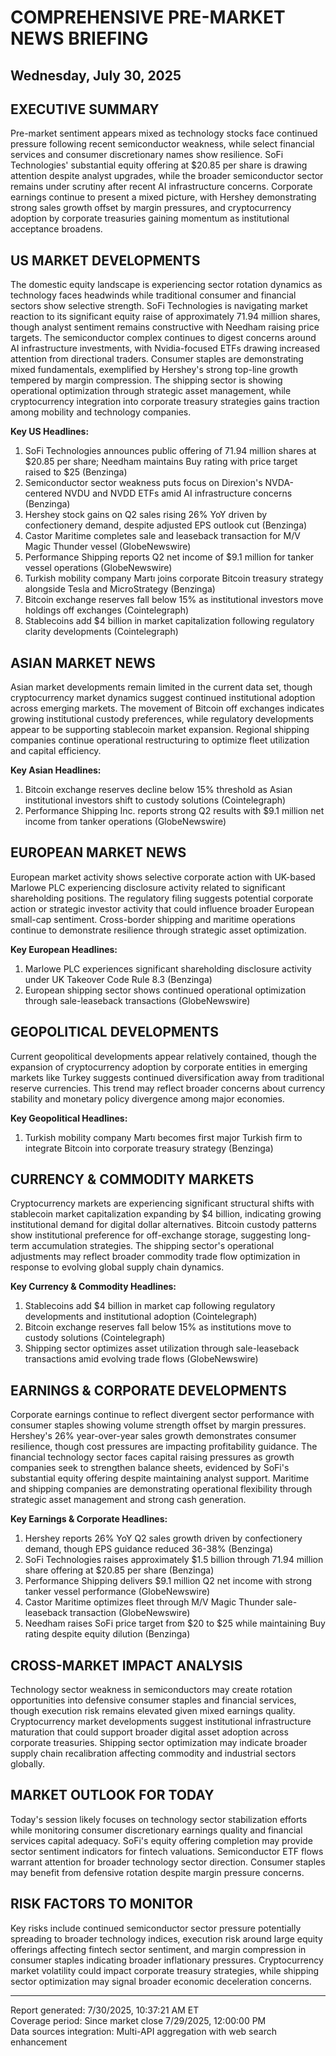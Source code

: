 # COMPREHENSIVE PRE-MARKET NEWS BRIEFING
## Wednesday, July 30, 2025

## EXECUTIVE SUMMARY

Pre-market sentiment appears mixed as technology stocks face continued pressure following recent semiconductor weakness, while select financial services and consumer discretionary names show resilience. SoFi Technologies' substantial equity offering at $20.85 per share is drawing attention despite analyst upgrades, while the broader semiconductor sector remains under scrutiny after recent AI infrastructure concerns. Corporate earnings continue to present a mixed picture, with Hershey demonstrating strong sales growth offset by margin pressures, and cryptocurrency adoption by corporate treasuries gaining momentum as institutional acceptance broadens.

## US MARKET DEVELOPMENTS

The domestic equity landscape is experiencing sector rotation dynamics as technology faces headwinds while traditional consumer and financial sectors show selective strength. SoFi Technologies is navigating market reaction to its significant equity raise of approximately 71.94 million shares, though analyst sentiment remains constructive with Needham raising price targets. The semiconductor complex continues to digest concerns around AI infrastructure investments, with Nvidia-focused ETFs drawing increased attention from directional traders. Consumer staples are demonstrating mixed fundamentals, exemplified by Hershey's strong top-line growth tempered by margin compression. The shipping sector is showing operational optimization through strategic asset management, while cryptocurrency integration into corporate treasury strategies gains traction among mobility and technology companies.

**Key US Headlines:**
1. SoFi Technologies announces public offering of 71.94 million shares at $20.85 per share; Needham maintains Buy rating with price target raised to $25 (Benzinga)
2. Semiconductor sector weakness puts focus on Direxion's NVDA-centered NVDU and NVDD ETFs amid AI infrastructure concerns (Benzinga)
3. Hershey stock gains on Q2 sales rising 26% YoY driven by confectionery demand, despite adjusted EPS outlook cut (Benzinga)
4. Castor Maritime completes sale and leaseback transaction for M/V Magic Thunder vessel (GlobeNewswire)
5. Performance Shipping reports Q2 net income of $9.1 million for tanker vessel operations (GlobeNewswire)
6. Turkish mobility company Martı joins corporate Bitcoin treasury strategy alongside Tesla and MicroStrategy (Benzinga)
7. Bitcoin exchange reserves fall below 15% as institutional investors move holdings off exchanges (Cointelegraph)
8. Stablecoins add $4 billion in market capitalization following regulatory clarity developments (Cointelegraph)

## ASIAN MARKET NEWS

Asian market developments remain limited in the current data set, though cryptocurrency market dynamics suggest continued institutional adoption across emerging markets. The movement of Bitcoin off exchanges indicates growing institutional custody preferences, while regulatory developments appear to be supporting stablecoin market expansion. Regional shipping companies continue operational restructuring to optimize fleet utilization and capital efficiency.

**Key Asian Headlines:**
1. Bitcoin exchange reserves decline below 15% threshold as Asian institutional investors shift to custody solutions (Cointelegraph)
2. Performance Shipping Inc. reports strong Q2 results with $9.1 million net income from tanker operations (GlobeNewswire)

## EUROPEAN MARKET NEWS

European market activity shows selective corporate action with UK-based Marlowe PLC experiencing disclosure activity related to significant shareholding positions. The regulatory filing suggests potential corporate action or strategic investor activity that could influence broader European small-cap sentiment. Cross-border shipping and maritime operations continue to demonstrate resilience through strategic asset optimization.

**Key European Headlines:**
1. Marlowe PLC experiences significant shareholding disclosure activity under UK Takeover Code Rule 8.3 (Benzinga)
2. European shipping sector shows continued operational optimization through sale-leaseback transactions (GlobeNewswire)

## GEOPOLITICAL DEVELOPMENTS

Current geopolitical developments appear relatively contained, though the expansion of cryptocurrency adoption by corporate entities in emerging markets like Turkey suggests continued diversification away from traditional reserve currencies. This trend may reflect broader concerns about currency stability and monetary policy divergence among major economies.

**Key Geopolitical Headlines:**
1. Turkish mobility company Martı becomes first major Turkish firm to integrate Bitcoin into corporate treasury strategy (Benzinga)

## CURRENCY & COMMODITY MARKETS

Cryptocurrency markets are experiencing significant structural shifts with stablecoin market capitalization expanding by $4 billion, indicating growing institutional demand for digital dollar alternatives. Bitcoin custody patterns show institutional preference for off-exchange storage, suggesting long-term accumulation strategies. The shipping sector's operational adjustments may reflect broader commodity trade flow optimization in response to evolving global supply chain dynamics.

**Key Currency & Commodity Headlines:**
1. Stablecoins add $4 billion in market cap following regulatory developments and institutional adoption (Cointelegraph)
2. Bitcoin exchange reserves fall below 15% as institutions move to custody solutions (Cointelegraph)
3. Shipping sector optimizes asset utilization through sale-leaseback transactions amid evolving trade flows (GlobeNewswire)

## EARNINGS & CORPORATE DEVELOPMENTS

Corporate earnings continue to reflect divergent sector performance with consumer staples showing volume strength offset by margin pressures. Hershey's 26% year-over-year sales growth demonstrates consumer resilience, though cost pressures are impacting profitability guidance. The financial technology sector faces capital raising pressures as growth companies seek to strengthen balance sheets, evidenced by SoFi's substantial equity offering despite maintaining analyst support. Maritime and shipping companies are demonstrating operational flexibility through strategic asset management and strong cash generation.

**Key Earnings & Corporate Headlines:**
1. Hershey reports 26% YoY Q2 sales growth driven by confectionery demand, though EPS guidance reduced 36-38% (Benzinga)
2. SoFi Technologies raises approximately $1.5 billion through 71.94 million share offering at $20.85 per share (Benzinga)
3. Performance Shipping delivers $9.1 million Q2 net income with strong tanker vessel performance (GlobeNewswire)
4. Castor Maritime optimizes fleet through M/V Magic Thunder sale-leaseback transaction (GlobeNewswire)
5. Needham raises SoFi price target from $20 to $25 while maintaining Buy rating despite equity dilution (Benzinga)

## CROSS-MARKET IMPACT ANALYSIS

Technology sector weakness in semiconductors may create rotation opportunities into defensive consumer staples and financial services, though execution risk remains elevated given mixed earnings quality. Cryptocurrency market developments suggest institutional infrastructure maturation that could support broader digital asset adoption across corporate treasuries. Shipping sector optimization may indicate broader supply chain recalibration affecting commodity and industrial sectors globally.

## MARKET OUTLOOK FOR TODAY

Today's session likely focuses on technology sector stabilization efforts while monitoring consumer discretionary earnings quality and financial services capital adequacy. SoFi's equity offering completion may provide sector sentiment indicators for fintech valuations. Semiconductor ETF flows warrant attention for broader technology sector direction. Consumer staples may benefit from defensive rotation despite margin pressure concerns.

## RISK FACTORS TO MONITOR

Key risks include continued semiconductor sector pressure potentially spreading to broader technology indices, execution risk around large equity offerings affecting fintech sector sentiment, and margin compression in consumer staples indicating broader inflationary pressures. Cryptocurrency market volatility could impact corporate treasury strategies, while shipping sector optimization may signal broader economic deceleration concerns.

---
Report generated: 7/30/2025, 10:37:21 AM ET  
Coverage period: Since market close 7/29/2025, 12:00:00 PM  
Data sources integration: Multi-API aggregation with web search enhancement